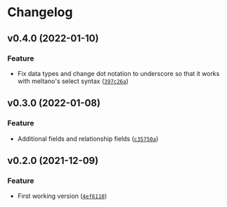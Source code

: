 # Changelog

<!--next-version-placeholder-->

## v0.4.0 (2022-01-10)
### Feature
* Fix data types and change dot notation to underscore so that it works with meltano's select syntax ([`397c26a`](https://github.com/Datateer/tap-krow/commit/397c26a31c89652de7824bf6ea751a407cb68b32))

## v0.3.0 (2022-01-08)
### Feature
* Additional fields and relationship fields ([`c35750a`](https://github.com/Datateer/tap-krow/commit/c35750a3520db51f37c70daa813e41d1c8d00b78))

## v0.2.0 (2021-12-09)
### Feature
* First working version ([`4ef6110`](https://github.com/Datateer/tap-krow/commit/4ef6110286855b0065da69e73a10513cb92ad5fd))

